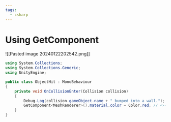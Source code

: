 ```yaml
---
tags:
  - csharp
---
```

# Using GetComponent

![[Pasted image 20240122202542.png]]

```c#
using System.Collections;
using System.Collections.Generic;
using UnityEngine;

public class ObjectHit : MonoBehaviour
{
    private void OnCollisionEnter(Collision collision)
    {
        Debug.Log(collision.gameObject.name + " bumped into a wall.");
        GetComponent<MeshRenderer>().material.color = Color.red; // <--- Change the color of the cube>
    }
}

```




